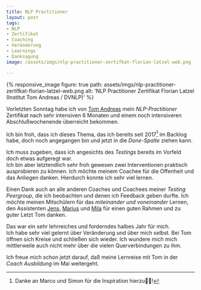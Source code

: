 ```yaml
---
title: NLP Practitioner
layout: post
tags:
- NLP
- Zertifikat
- Coaching
- Veränderung
- Learnings
- Danksagung
image: /assets/imgs/nlp-practitioner-zertifkat-florian-latzel-web.png

---
```

{% responsive_image figure: true
path: assets/imgs/nlp-practitioner-zertifkat-florian-latzel-web.png 
alt: 'NLP Practitioner Zertifikat Florian Latzel (Institut Tom Andreas / DVNLP)' %}

Vorletzten Sonntag habe ich von [Tom Andreas](https://www.tomandreas.de)
mein *NLP-Practitioner* Zertifikat nach sehr intensiven 6 Monaten 
und einem noch intensiveren Abschlußwochenende überreicht bekommen.

Ich bin froh, dass ich dieses Thema, 
das ich bereits seit 2017[^thx] im Backlog habe,
doch noch angegangen bin und jetzt in die *Done-Spalte* ziehen kann.<!--break-->

Ich muss zugeben, dass ich angesichts des *Testings*
bereits im Vorfeld doch etwas aufgeregt war.   
Ich bin aber letztendlich sehr froh gewesen 
zwei Interventionen praktisch ausprobieren zu können.
Ich möchte meinem Coachee für die Offenheit und das Anliegen danken. 
Hierdurch konnte ich sehr viel lernen.   

Einen Dank auch an alle anderen Coaches und Coachees meiner *Testing Peergroup*, 
die ich beobachten und denen ich Feedback geben durfte.
Ich möchte meinen Mitschülern für das *miteinander und voneinander* Lernen,
den Assistenten [Jens](https://www.linkedin.com/in/jens-dahlmann-1906b7215/), 
[Marius](https://www.xing.com/profile/Marius_Kathol/) 
und [Mila](https://www.xing.com/profile/Mila_Krause/) für einen guten Rahmen
und zu guter Letzt Tom danken.   

Das war ein sehr lehrreiches und forderndes halbes Jahr für mich.   
Ich habe sehr viel gelernt über Veränderung und über mich selbst.
Bei Tom öffnen sich Kreise und schließen sich wieder.
Ich wundere mich mich mittlerweile auch nicht mehr 
über die vielen Querverbindungen zu ihm.

Ich freue mich schon jetzt darauf, 
daß meine Lernreise mit Tom in der *Coach Ausbildung* im Mai weitergeht.

[^thx]: Danke an Marco und Simon für die Inspiration hierzu🙏🏻!






 







